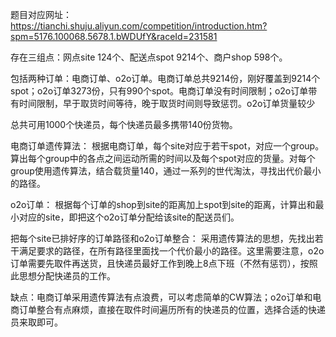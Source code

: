 题目对应网址：
https://tianchi.shuju.aliyun.com/competition/introduction.htm?spm=5176.100068.5678.1.bWDUfY&raceId=231581

存在三组点：网点site 124个、配送点spot 9214个、商户shop 598个。

包括两种订单：电商订单、o2o订单。电商订单总共9214份，刚好覆盖到9214个spot；o2o订单3273份，只有990个spot。电商订单没有时间限制；o2o订单带有时间限制，早于取货时间等待，晚于取货时间则导致惩罚。o2o订单货量较少

总共可用1000个快递员，每个快递员最多携带140份货物。

电商订单遗传算法：
根据电商订单，每个site对应于若干spot，对应一个group。算出每个group中的各点之间运动所需的时间以及每个spot对应的货量。对每个group使用遗传算法，结合载货量140，通过一系列的世代淘汰，寻找出代价最小的路径。

o2o订单：
根据每个订单的shop到site的距离加上spot到site的距离，计算出和最小对应的site，即把这个o2o订单分配给该site的配送员们。

把每个site已排好序的订单路径和o2o订单整合：
采用遗传算法的思想，先找出若干满足要求的路径，在所有路径里面找一个代价最小的路径。这里需要注意，o2o订单需要先取件再送货，且快递员最好工作到晚上8点下班（不然有惩罚），按照此思想分配快递员的工作。

缺点：电商订单采用遗传算法有点浪费，可以考虑简单的CW算法；o2o订单和电商订单整合有点麻烦，直接在取件时间遍历所有的快递员的位置，选择合适的快递员来取即可。
